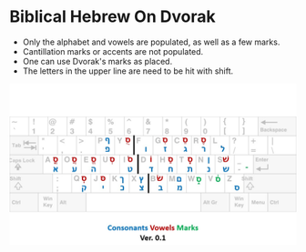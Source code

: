 # Biblical Hebrew On Dvorak

- Only the alphabet and vowels are populated, as well as a few marks.
- Cantillation marks or accents are not populated.
- One can use Dvorak's marks as placed.
- The letters in the upper line are need to be hit with shift.

![KeyboardLayout_BiblicalHebrewOnDvorak_v0.1](https://github.com/awfrok/BiblicalHebrewOnDvorak/blob/main/KeyboardLayout_BiblicalHebrewOnDvorak_v0.1.jpg?raw=true)

